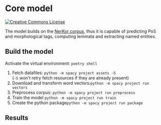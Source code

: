 # Core model

<a rel="license" href="https://creativecommons.org/licenses/by-sa/4.0/"><img alt="Creative Commons License" style="border-width:0" src="https://i.creativecommons.org/l/by-sa/4.0/88x31.png" /></a>



The model builds on the [NerKor corpus](https://github.com/UniversalDependencies/UD_Hungarian-Szeged), thus it is capable of predicting PoS and morphological tags, computing lemmata and extracting named entities.

## Build the model

Activate the virtual environment: `poetry shell`

1. Fetch datafiles: `python -m spacy project assets -S` <br/>
   (`-S` won't retry fetch resources if they are already present)
1. Download and transform word vectors:`python -m spacy project run vectors`
1. Preprocess corpus: `python -m spacy project run preprocess`
1. Train the model `python -m spacy project run train`
1. Create the python package`python -m spacy project run package`

## Results
